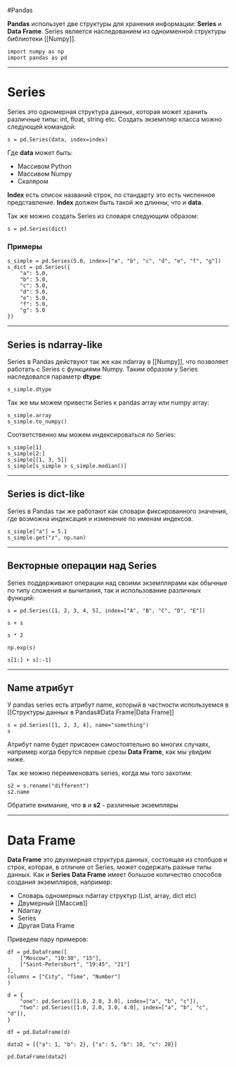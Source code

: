 
#Pandas 

**Pandas** использует две структуры для хранения информации: **Series** и **Data Frame**. Series является наследованием из одноименной структуры библиотеки [[Numpy]].

```jupyter
import numpy as np
import pandas as pd
```

---

# Series
Series это одномерная структура данных, которая может хранить различные типы: int, float, string etc. 
Создать экземпляр класса можно следующей командой:

```jupyter
s = pd.Series(data, index=index)
```

Где **data** может быть:
- Массивом Python
- Массивом Numpy
- Скаляром

**Index** есть список названий строк, по стандарту это есть численное представление. **Index** должен быть такой же длинны, что и **data**.

Так же можно создать Series из словаря следующим образом:

```jupyter
s = pd.Series(dict)
```

### Примеры

```jupyter
s_simple = pd.Series(5.0, index=["a", "b", "c", "d", "e", "f", "g"])
s_dict = pd.Series({
	"a": 5.0,
	"b": 5.0,
	"c": 5.0,
	"d": 5.0,
	"e": 5.0,
	"f": 5.0,
	"g": 5.0
})
```

---

## Series is ndarray-like
Series в Pandas действуют так же как ndarray в [[Numpy]], что позволяет работать с Series с функциями Numpy. Таким образом у Series наследовался параметр **dtype**:

```jupyter
s_simple.dtype
```

Так же мы можем привести Series к pandas array или numpy array:

```jupyter
s_simple.array
s_simple.to_numpy()
```

Соответственно мы можем индексироваться по Series:

```jupyter
s_simple[1]
s_simple[2:]
s_simple[[1, 3, 5]]
s_simple[s_simple > s_simple.median()]
```

---

## Series is dict-like
Series в Pandas так же работают как словари фиксированного значения, где возможна индексация и изменение по именам индексов.

```jupyter
s_simple["a"] = 5.1
s_simple.get("z", np.nan)
```

---

## Векторные операции над Series
Series поддерживают операции над своими экземплярами как обычные по типу сложения и вычитания, так и использование различных функций:

```jupyter
s = pd.Series([1, 2, 3, 4, 5], index=["A", "B", "C", "D", "E"])
```

```jupyter
s + s
```

```jupyter
s * 2
```

```jupyter
np.exp(s)
```

```jupyter
s[1:] + s[:-1]
```

---

## Name атрибут
У pandas series есть атрибут name, который в частности используемся в [[Структуры данных в Pandas#Data Frame|Data Frame]]

```jupyter
s = pd.Series([1, 2, 3, 4], name="something")
s
```

Атрибут name будет присвоен самостоятельно во многих случаях, например когда берутся первые срезы **Data Frame**, как мы увидим ниже.

Так же можно переименовать series, когда мы того захотим:

```jupyter
s2 = s.rename("different")
s2.name
```

Обратите внимание, что **s** и **s2** - различные экземпляры

---

# Data Frame
**Data Frame** это двухмерная структура данных, состоящая из столбцов и строк, которая, в отличие от Series, может содержать разные типы данных. Как и **Series** **Data Frame** имеет большое количество способов создания экземпляров, например:
- Словарь одномерных ndarray структур (List, array, dict etc)
- Двумерный [[Массив]]
- Ndarray
- Series
- Другая Data Frame

Приведем пару примеров:

```jupyter
df = pd.DataFrame([
	["Moscow", "10:30", "15"],
	["Saint-Petersburt", "19:45", "21"]
],
columns = ["City", "Time", "Number"]
)
```

```jupyter
d = {
    "one": pd.Series([1.0, 2.0, 3.0], index=["a", "b", "c"]),
    "two": pd.Series([1.0, 2.0, 3.0, 4.0], index=["a", "b", "c", "d"]),
}

df = pd.DataFrame(d)
```

```jupyter
data2 = [{"a": 1, "b": 2}, {"a": 5, "b": 10, "c": 20}]

pd.DataFrame(data2)
```